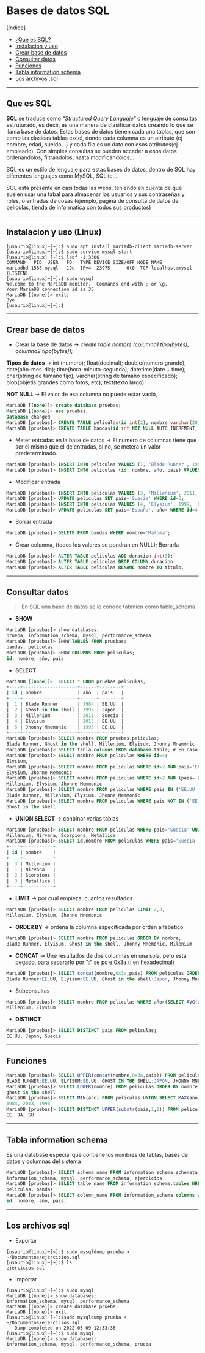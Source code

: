 # Bases de datos SQL

\[Indice]

 - [¿Que es SQL?](#que-es-sql)
 - [Instalación y uso](#instalacion-y-uso)
 - [Crear base de datos](#crear-base-de-datos)
 - [Consultar datos](#consultar-datos)
 - [Funciones](#funciones)
 - [Tabla information schema](#tabla-information-schema)
 - [Los archivos .sql](#los-archivos-sql)

----------------------------------------------------------------------

## Que es SQL

**SQL** se traduce como *"Structured Query Languaje"* o lenguaje de consultas estruturado, es decir, es una manera de clasificar datos creando lo que 
se llama base de datos. Estas bases de datos tienen cada una tablas, que son como las clasicas tablas excel, donde cada columna es un atributo (ej nombre, edad, sueldo...) y cada fila es un dato con esos atributos(ej empleado). Con simples consultas se pueden acceder a esos datos ordenandolos, filtrandolos, hasta modificandolos...

SQL es un estilo de lenguaje para estas bases de datos, dentro de SQL hay diferentes lenguajes como MySQL, SQLite...

SQL esta presente en casi todas las webs, teniendo en cuenta de que suelen usar una tabal para almacenar los usuarios y sus contraseñas y roles, o entradas de cosas
(ejemplo, pagina de consulta de datos de peliculas, tienda de informatica con todos sus productos)

----------------------------------------------------------------------

## Instalacion y uso (Linux)

```console
[usaurio@linux]─[~]:$ sudo apt install mariadb-client mariadb-server
[usaurio@linux]─[~]:$ sudo service mysql start
[usaurio@linux]─[~]:$ lsof -i:3306                                                                                                                       
COMMAND   PID  USER   FD   TYPE DEVICE SIZE/OFF NODE NAME
mariadbd 1588 mysql   19u  IPv4  23975      0t0  TCP localhost:mysql (LISTEN)
[usaurio@linux]─[~]:$ sudo mysql
Welcome to the MariaDB monitor.  Commands end with ; or \g.
Your MariaDB connection id is 35
MariaDB [(none)]> exit;
Bye
[usaurio@linux]─[~]:$
```

----------------------------------------------------------------------

## Crear base de datos

 - Crear la base de datos -> *create table nombre (columna1 tipo(bytes), columna2 tipo(bytes));*

**Tipos de datos** -> int (numero); float(decimal); double(numero grande); date(año-mes-dia); time(hora-minuto-segundo); datetime(date + time); 
char(string de tamaño fijo); varchar(string de tamaño especificado); blob(objetis grandes como fotos, etc); text(texto largo)

**NOT NULL** -> El valor de esa columna no puede estar vació, 

```sql
MariaDB [(none)]> create database pruebas;
MariaDB [(none)]> use pruebas;
Database changed
MariaDB [pruebas]> CREATE TABLE peliculas(id int(2), nombre varchar(20), año varchar(4), pais varchar(10), PRIMARY KEY(id));  
MariaDB [pruebas]> CREATE TABLE bandas(id int NOT NULL AUTO_INCREMENT, nombre varchar(10) NOT NULL, PRIMARY KEY(id));
```
- Meter entradas en la base de datos -> El numero de columnas tiene que ser el mismo que el de entradas, si no, se metera un valor predeterminado.
```sql
MariaDB [pruebas]> INSERT INTO peliculas VALUES (1, 'Blade Runner', 1984, 'EE.UU');
MariaDB [pruebas]> INSERT INTO peliculas (id, nombre, año, pais) VALUES (2, 'Ghost in the shell', 1995, 'Japon');
```
- Modificar entrada 
```sql
MariaDB [pruebas]> INSERT INTO peliculas VALUES (3, 'Millenium', 2011, 'EE.UU');
MariaDB [pruebas]> UPDATE peliculas SET pais='Suecia' WHERE id=3;
MariaDB [pruebas]> INSERT INTO peliculas VALUES (4, 'Elysium', 1999, 'España');
MariaDB [pruebas]> UPDATE peliculas SET pais='España', año= WHERE id=4;
```
- Borrar entrada
```sql
MariaDB [pruebas]> DELETE FROM bandas WHERE nombre='Maluma';
```
- Crear columna, (todos los valores se pondran en NULL); Borrarla
```sql
MariaDB [pruebas]> ALTER TABLE peliculas ADD duracion int(3);
MariaDB [pruebas]> ALTER TABLE peliculas DROP COLUMN duracion;
MariaDB [pruebas]> ALTER TABLE peliculas RENAME nombre TO titulo;
```
----------------------------------------------------------------------

## Consultar datos 

> En SQL una base de datos se le conoce tabmien como table_schema

- **SHOW**
```sql
MariaDB [pruebas]> show databases;
prueba, information_schema, mysql, performance_schema
MariaDB [pruebas]> SHOW TABLES FROM pruebas; 
bandas, peliculas
MariaDB [pruebas]> SHOW COLUMNS FROM peliculas; 
id, nombre, año, pais
```
- **SELECT**

```sql
MariaDB [(none)]>  SELECT * FROM pruebas.peliculas;
+----+--------------------+------+--------+
| id | nombre             | año  | pais   |
+----+--------------------+------+--------+
|  1 | Blade Runner       | 1984 | EE.UU  |
|  2 | Ghost in the shell | 1995 | Japon  |
|  3 | Millenium          | 2011 | Suecia |
|  4 | Elyisum            | 2013 | EE.UU  |
|  5 | Jhonny Mnemonic    | 1995 | EE.UU  |
+----+--------------------+------+--------+
MariaDB [pruebas]> SELECT nombre FROM pruebas.peliculas;
Blade Runner, Ghost in the shell, Millenium, Elyisum, Jhonny Mnemonic 
MariaDB [pruebas]> SELECT tabla.columns FROM database.tabla; # En caso de haber varias tablas con el mismo nombre
MariaDB [pruebas]> SELECT nombre FROM peliculas WHERE id=4;
Elysium, 
MariaDB [pruebas]> SELECT nombre FROM peliculas WHERE id>2 AND pais='EE.UU';
Elysium, Jhonne Memmonic
MariaDB [pruebas]> SELECT nombre FROM peliculas WHERE id>2 AND (pais='EE.UU' OR pais='Suecia');
Millenium, Elysium, Jhonne Memmonic
MariaDB [pruebas]> SELECT nombre FROM peliculas WHERE pais IN ('EE.UU','Suecia');
Blade Runner, Millenium, Elysium, Jhonne Memmonic
MariaDB [pruebas]> SELECT nombre FROM peliculas WHERE pais NOT IN ('EE.UU','Suecia');
Ghost in the shell
```
- **UNION SELECT** -> conbinar varias tablas 

```sql
MariaDB [pruebas]> SELECT nombre FROM peliculas WHERE pais='Suecia' UNION SELECT nombre from bandas;
Millenium, Nirvana, Scorpions, Metallica
MariaDB [pruebas]> SELECT id,nombre FROM peliculas WHERE pais='Suecia' UNION SELECT id,nombre from bandas;
+----+-----------+
| id | nombre    |
+----+-----------+
|  3 | Millenium |
|  1 | Nirvana   |
|  2 | Scorpions |
|  3 | Metallica |
+----+-----------+
```
- **LIMIT** -> por cual empieza, cuantos resultados  
```sql
MariaDB [pruebas]> SELECT nombre FROM peliculas LIMIT 2,3;
Millenium, Elysium, Jhonne Mnemonic
```
- **ORDER BY** -> ordena la columna especificada por orden alfabetico
```sql
MariaDB [pruebas]> SELECT nombre FROM peliculas ORDER BY nombre;
Blade Runner, Elyisum, Ghost in the shell, Jhonny Mnemonic, Milenium      
```
- **CONCAT** -> Une resultados de dos columnas en una sola, pero esta pegado, para separarlo por ":" se po e 0x3a (: en hexadecimal)
```sql
MariaDB [pruebas]> SELECT concat(nombre,0x3a,pais) FROM peliculas ORDER BY nombre;
Blade Runner:EE.UU, Elyisum:EE.UU, Ghost in the shell:Japon, Jhonny Mnemonic:EE.UU, Milenium:Suecia   
```
 - Subconsultas
```sql
MariaDB [pruebas]> SELECT nombre FROM peliculas WHERE año>(SELECT AVG(año) FROM peliculas);
Millenium, Elysium
```
- **DISTINCT** 
```sql
MariaDB [pruebas]> SELECT DISTINCT pais FROM peliculas;
EE.UU, Japón, Suecia
```

----------------------------------------------------------------------

## Funciones

```sql
MariaDB [pruebas]> SELECT UPPER(concat(nombre,0x3a,pais)) FROM peliculas ORDER BY nombre;
BLADE RUNNER:EE.UU, ELYISUM:EE.UU, GHOST IN THE SHELL:JAPON, JHONNY MNEMONIC:EE.UU, MILENIUM:SUECIA   
MariaDB [pruebas]> SELECT LOWER(nombre) FROM peliculas ORDER BY nombre LIMIT 2,1;
ghost in the shell
MariaDB [pruebas]> SELECT MIN(año) FROM peliculas UNION SELECT MAX(año) FROM peliculas UNION SELECT AVG(año) FROM peliculas;
1984, 2013, 1998
MariaDB [pruebas]> SELECT DISTINCT UPPER(substr(pais,1,2)) FROM peliculas;
EE, JA, SU
```

----------------------------------------------------------------------

## Tabla information schema

Es una database especial que contiene los nombres de tablas, bases de datos y columnas del sistema

```sql
MariaDB [pruebas]> SELECT schema_name FROM information_schema.schemata;
information_schema, mysql, performance_schema, ejercicios
MariaDB [pruebas]> SELECT table_name FROM information_schema.tables WHERE table_schema='prueba';
peliculas, bandas
MariaDB [pruebas]> SELECT column_name FROM information_schema.columns WHERE table_schema='prueba' AND table_name='peliculas';
id, nombre, año, pais, 
```
----------------------------------------------------------------------

## Los archivos sql

- Exportar
```console
[usaurio@linux]─[~]:$ sudo mysqldump prueba > ~/Documentos/ejercicios.sql
[usaurio@linux]─[~]:$ ls
ejercicios.sql
```
- Importar 
```console
[usaurio@linux]─[~]:$ sudo mysql
MariaDB [(none)]> show databases;
information_schema, mysql, performance_schema
MariaDB [(none)]> create database prueba;
MariaDB [(none)]> exit
[usaurio@linux]─[~]:$sudo mysqldump prueba < ~/Documentos/ejercicios.sql
-- Dump completed on 2022-05-09 12:33:36
[usaurio@linux]─[~]:$ sudo mysql
MariaDB [(none)]> show databases;
information_schema, mysql, performance_schema, prueba
```







